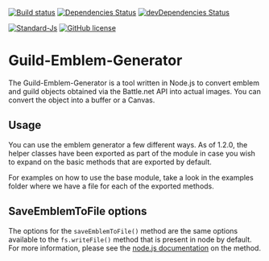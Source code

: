 [![Build status](https://dev.azure.com/4lch4/Guild%20Emblem%20Generator/_apis/build/status/Guild%20Emblem%20Generator)](https://dev.azure.com/4lch4/Guild%20Emblem%20Generator/_build/latest?definitionId=4)
[![Dependencies Status](https://david-dm.org/TeamJeeves/Guild-Emblem-Generator/status.svg)](https://david-dm.org/TeamJeeves/Guild-Emblem-Generator)
[![devDependencies Status](https://david-dm.org/TeamJeeves/Guild-Emblem-Generator/dev-status.svg)](https://david-dm.org/TeamJeeves/Guild-Emblem-Generator?type=dev)


[![Standard-Js](https://img.shields.io/badge/code_style-standard-brightgreen.svg?style=flat-square)](https://standardjs.com/)
[![GitHub license](https://img.shields.io/github/license/TeamJeeves/Guild-Emblem-Generator.svg?style=flat-square)](https://github.com/TeamJeeves/Guild-Emblem-Generator/blob/master/LICENSE.md)

# Guild-Emblem-Generator

The Guild-Emblem-Generator is a tool written in Node.js to convert emblem and
guild objects obtained via the Battle.net API into actual images. You can
convert the object into a buffer or a Canvas.

## Usage

You can use the emblem generator a few different ways. As of 1.2.0, the helper
classes have been exported as part of the module in case you wish to expand on
the basic methods that are exported by default.

For examples on how to use the base module, take a look in the examples folder
where we have a file for each of the exported methods.

## SaveEmblemToFile options

The options for the `saveEmblemToFile()` method are the same options available
to the `fs.writeFile()` method that is present in node by default. For more
information, please see the [node.js documentation](https://nodejs.org/api/fs.html#fs_fs_writefile_file_data_options_callback)
on the method.